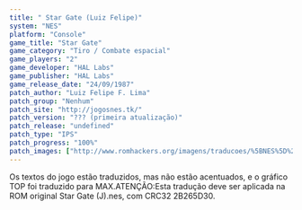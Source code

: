 ```yaml
---
title: " Star Gate (Luiz Felipe)"
system: "NES"
platform: "Console"
game_title: "Star Gate"
game_category: "Tiro / Combate espacial"
game_players: "2"
game_developer: "HAL Labs"
game_publisher: "HAL Labs"
game_release_date: "24/09/1987"
patch_author: "Luiz Felipe F. Lima"
patch_group: "Nenhum"
patch_site: "http://jogosnes.tk/"
patch_version: "??? (primeira atualização)"
patch_release: "undefined"
patch_type: "IPS"
patch_progress: "100%"
patch_images: ["http://www.romhackers.org/imagens/traducoes/%5BNES%5D%20Star%20Gate%20-%20Luiz%20Felipe%20-%2001.png","http://www.romhackers.org/imagens/traducoes/%5BNES%5D%20Star%20Gate%20-%20Luiz%20Felipe%20-%2002.png","http://www.romhackers.org/imagens/traducoes/%5BNES%5D%20Star%20Gate%20-%20Luiz%20Felipe%20-%2003.png"]
---
```

Os textos do jogo estão traduzidos, mas não estão acentuados, e o gráfico TOP foi traduzido para MAX.ATENÇÃO:Esta tradução deve ser aplicada na ROM original Star Gate (J).nes, com CRC32 2B265D30.